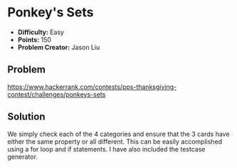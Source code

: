 # Ponkey's Sets

* **Difficulty:** Easy
* **Points:** 150
* **Problem Creator:** Jason Liu

## Problem

https://www.hackerrank.com/contests/pps-thanksgiving-contest/challenges/ponkeys-sets

## Solution

We simply check each of the 4 categories and ensure that the 3 cards have either the same property or all different. This can be easily accomplished using a for loop and if statements. I have also included the testcase generator.
